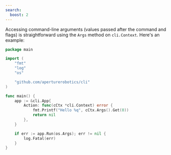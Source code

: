 ```yaml
---
search:
  boost: 2
---
```


Accessing command-line arguments (values passed after the command and flags) is straightforward using the `Args` method on `cli.Context`. Here's an example:

<!-- {
  "output": "Hello \""
} -->
```go
package main

import (
	"fmt"
	"log"
	"os"

	"github.com/aperturerobotics/cli"
)

func main() {
	app := &cli.App{
		Action: func(cCtx *cli.Context) error {
			fmt.Printf("Hello %q", cCtx.Args().Get(0))
			return nil
		},
	}

	if err := app.Run(os.Args); err != nil {
		log.Fatal(err)
	}
}
```
